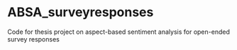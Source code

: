 # ABSA_surveyresponses
Code for thesis project on aspect-based sentiment analysis for open-ended survey responses

